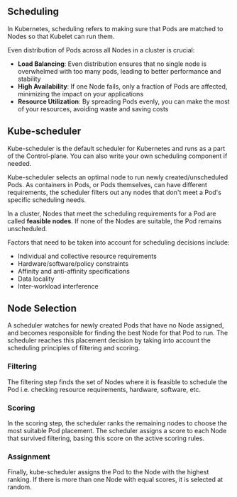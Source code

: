 ## Scheduling

In Kubernetes, scheduling refers to making sure that Pods are matched to Nodes so that Kubelet can run them.

Even distribution of Pods across all Nodes in a cluster is crucial:

- **Load Balancing**: Even distribution ensures that no single node is overwhelmed with too many pods, leading to better performance and stability
- **High Availability**: If one Node fails, only a fraction of Pods are affected, minimizing the impact on your applications
- **Resource Utilization**: By spreading Pods evenly, you can make the most of your resources, avoiding waste and saving costs

## Kube-scheduler

Kube-scheduler is the default scheduler for Kubernetes and runs as a part of the Control-plane. You can also write your own scheduling component if needed.

Kube-scheduler selects an optimal node to run newly created/unscheduled Pods. As containers in Pods, or Pods themselves, can have different requirements, the scheduler filters out any nodes that don't meet a Pod's specific scheduling needs.

In a cluster, Nodes that meet the scheduling requirements for a Pod are called **feasible nodes**. If none of the Nodes are suitable, the Pod remains unscheduled.

Factors that need to be taken into account for scheduling decisions include:

- Individual and collective resource requirements
- Hardware/software/policy constraints
- Affinity and anti-affinity specifications
- Data locality
- Inter-workload interference

## Node Selection

A scheduler watches for newly created Pods that have no Node assigned, and becomes responsible for finding the best Node for that Pod to run. The scheduler reaches this placement decision by taking into account the scheduling principles of filtering and scoring.

### Filtering

The filtering step finds the set of Nodes where it is feasible to schedule the Pod i.e. checking resource requirements, hardware, software, etc.

### Scoring

In the scoring step, the scheduler ranks the remaining nodes to choose the most suitable Pod placement. The scheduler assigns a score to each Node that survived filtering, basing this score on the active scoring rules.

### Assignment

Finally, kube-scheduler assigns the Pod to the Node with the highest ranking. If there is more than one Node with equal scores, it is selected at random.
